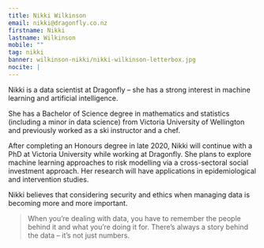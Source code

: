 ```yaml
---
title: Nikki Wilkinson
email: nikki@dragonfly.co.nz
firstname: Nikki
lastname: Wilkinson
mobile: ""
tag: nikki
banner: wilkinson-nikki/nikki-wilkinson-letterbox.jpg
nocite: |
---
```


Nikki is a data scientist at Dragonfly – she has a strong interest in machine learning and artificial intelligence.

<!--more-->

She has a Bachelor of Science degree in mathematics and statistics (including a minor in data science) from Victoria University of Wellington and previously worked as a ski instructor and a chef.

After completing an Honours degree in late 2020, Nikki will continue with a PhD at Victoria University while working at Dragonfly. She plans to explore machine learning approaches to risk modelling via a cross-sectoral social investment approach. Her research will have applications in epidemiological and intervention studies.

Nikki believes that considering security and ethics when managing data is becoming more and more important.

> When you’re dealing with data, you have to remember the people behind it and what you’re doing it for. There’s always a story behind the data – it’s not just numbers.
